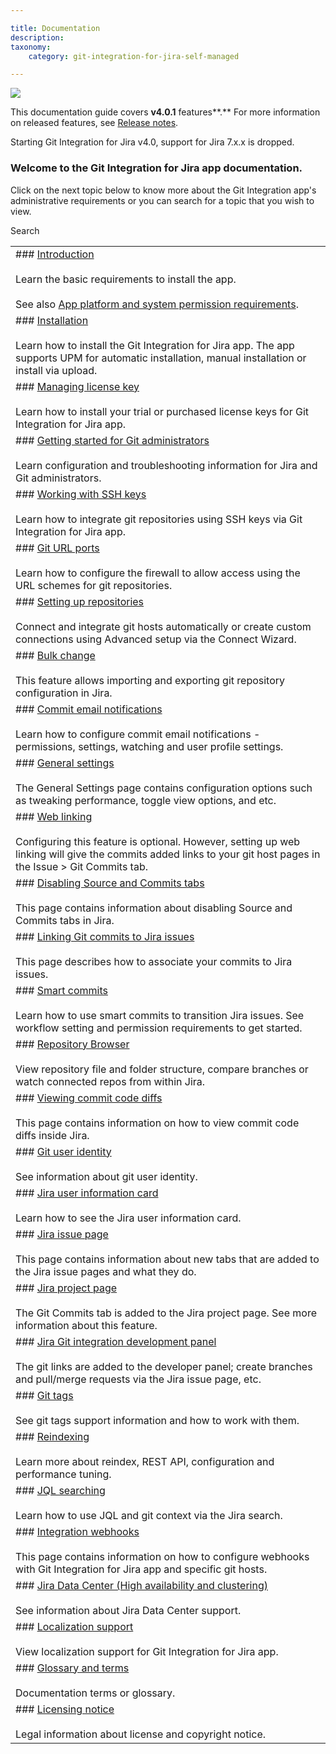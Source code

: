 ```yaml
---

title: Documentation
description:
taxonomy:
    category: git-integration-for-jira-self-managed

---
```

![](https://bigbrassband.atlassian.net/wiki/download/thumbnails/1930395770/git-for-jira-landing-pages-title-banner.png?version=1&modificationDate=1630642766899&cacheVersion=1&api=v2&width=660&height=159)

This documentation guide covers **v4.0.1** features**.** For more information on released features, see [Release notes](/wiki/spaces/GIJDC/pages/1078231449/Git+Integration+for+Jira+Data+Center+-+Release+Notes).

Starting Git Integration for Jira v4.0, support for Jira 7.x.x is dropped.

### Welcome to the Git Integration for Jira app documentation.

Click on the next topic below to know more about the Git Integration app's administrative requirements or you can search for a topic that you wish to view.

 Search



|     |
| --- |
| ### [Introduction](/wiki/spaces/GIJDC/pages/1930395849/Introduction)<br><br>Learn the basic requirements to install the app.<br><br>See also [App platform and system permission requirements](/wiki/spaces/GIJDC/pages/408453129/Permissions). |
| ### [Installation](/wiki/spaces/GIJDC/pages/1930395878/Installation)<br><br>Learn how to install the Git Integration for Jira app. The app supports UPM for automatic installation, manual installation or install via upload. |
| ### [Managing license key](/wiki/spaces/GIJDC/pages/1930396028/Managing+license+key)<br><br>Learn how to install your trial or purchased license keys for Git Integration for Jira app. |
| ### [Getting started for Git administrators](/wiki/spaces/GIJDC/pages/1930396073/Getting+started+for+Git+administrators)<br><br>Learn configuration and troubleshooting information for Jira and Git administrators. |
| ### [Working with SSH keys](/wiki/spaces/GIJDC/pages/1930396577/Working+with+SSH+keys)<br><br>Learn how to integrate git repositories using SSH keys via Git Integration for Jira app. |
| ### [Git URL ports](/wiki/spaces/GIJDC/pages/1930396890/Git+URL+ports)<br><br>Learn how to configure the firewall to allow access using the URL schemes for git repositories. |
| ### [Setting up repositories](/wiki/spaces/GIJDC/pages/1930396906/Setting+up+repositories)<br><br>Connect and integrate git hosts automatically or create custom connections using Advanced setup via the Connect Wizard. |
| ### [Bulk change](/wiki/spaces/GIJDC/pages/1930397801/Bulk+change)<br><br>This feature allows importing and exporting git repository configuration in Jira. |
| ### [Commit email notifications](/wiki/spaces/GIJDC/pages/1930397995/Commit+email+notifications)<br><br>Learn how to configure commit email notifications - permissions, settings, watching and user profile settings. |
| ### [General settings](/wiki/spaces/GIJDC/pages/1930398111)<br><br>The General Settings page contains configuration options such as tweaking performance, toggle view options, and etc. |
| ### [Web linking](/wiki/spaces/GIJDC/pages/1930398212/Web+linking)<br><br>Configuring this feature is optional. However, setting up web linking will give the commits added links to your git host pages in the Issue > Git Commits tab. |
| ### [Disabling Source and Commits tabs](/wiki/spaces/GIJDC/pages/1930398249/Disabling+Source+and+Commits+tabs)<br><br>This page contains information about disabling Source and Commits tabs in Jira. |
| ### [Linking Git commits to Jira issues](/wiki/spaces/GIJDC/pages/1930398265/Linking+git+commits+to+Jira+issues)<br><br>This page describes how to associate your commits to Jira issues. |
| ### [Smart commits](/wiki/spaces/GIJDC/pages/1930398395/Smart+commits)<br><br>Learn how to use smart commits to transition Jira issues. See workflow setting and permission requirements to get started. |
| ### [Repository Browser](/wiki/spaces/GIJDC/pages/1930398598/Repository+Browser)<br><br>View repository file and folder structure, compare branches or watch connected repos from within Jira. |
| ### [Viewing commit code diffs](/wiki/spaces/GIJDC/pages/1930398768/Viewing+commit+code+diffs)<br><br>This page contains information on how to view commit code diffs inside Jira. |
| ### [Git user identity](/wiki/spaces/GIJDC/pages/1930398801/Git+user+identity)<br><br>See information about git user identity. |
| ### [Jira user information card](/wiki/spaces/GIJDC/pages/1930398841/Jira+user+information+card)<br><br>Learn how to see the Jira user information card. |
| ### [Jira issue page](/wiki/spaces/GIJDC/pages/1930398870/Jira+issue+page)<br><br>This page contains information about new tabs that are added to the Jira issue pages and what they do. |
| ### [Jira project page](/wiki/spaces/GIJDC/pages/1930399252/Jira+project+page)<br><br>The Git Commits tab is added to the Jira project page. See more information about this feature. |
| ### [Jira Git integration development panel](/wiki/spaces/GIJDC/pages/1930399012/Jira+Git+integration+development+panel)<br><br>The git links are added to the developer panel; create branches and pull/merge requests via the Jira issue page, etc. |
| ### [Git tags](/wiki/spaces/GIJDC/pages/1930399204/Git+tags)<br><br>See git tags support information and how to work with them. |
| ### [Reindexing](/wiki/spaces/GIJDC/pages/1930399289/Reindexing)<br><br>Learn more about reindex, REST API, configuration and performance tuning. |
| ### [JQL searching](/wiki/spaces/GIJDC/pages/1930399338/JQL+searching)<br><br>Learn how to use JQL and git context via the Jira search. |
| ### [Integration webhooks](/wiki/spaces/GIJDC/pages/1930399378/Integration+webhooks)<br><br>This page contains information on how to configure webhooks with Git Integration for Jira app and specific git hosts. |
| ### [Jira Data Center (High availability and clustering)](/wiki/spaces/GIJDC/pages/1930399417)<br><br>See information about Jira Data Center support. |
| ### [Localization support](/wiki/spaces/GIJDC/pages/1930399433/Localization+support)<br><br>View localization support for Git Integration for Jira app. |
| ### [Glossary and terms](/wiki/spaces/GIJDC/pages/1930399449/Glossary+and+terms)<br><br>Documentation terms or glossary. |
| ### [Licensing notice](/wiki/spaces/GIJDC/pages/1930399465/Licensing+notice)<br><br>Legal information about license and copyright notice. |
